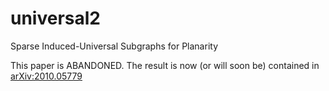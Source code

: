 # universal2
Sparse Induced-Universal Subgraphs for Planarity

This paper is ABANDONED. The result is now (or will soon be) contained in [arXiv:2010.05779](https://arxiv.org/abs/2010.05779)
